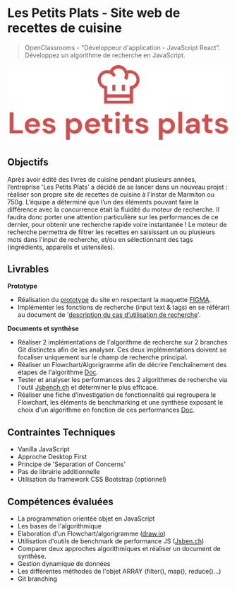 # Les Petits Plats - Site web de recettes de cuisine

> OpenClassrooms - "Développeur d'application - JavaScript React".  
> Développez un algorithme de recherche en JavaScript.

![Website Mockup](./assets/logoXL.png)

## Objectifs

Après avoir édité des livres de cuisine pendant plusieurs années, l’entreprise 'Les Petits Plats' a décidé de se lancer dans un nouveau projet : réaliser son propre site de recettes de cuisine à l’instar de Marmiton ou 750g.
L’équipe a déterminé que l’un des éléments pouvant faire la différence avec la concurrence était la fluidité du moteur de recherche. Il faudra donc porter une attention particulière sur les performances de ce dernier, pour obtenir une recherche rapide voire instantanée !
Le moteur de recherche permettra de filtrer les recettes en saisissant un ou plusieurs mots dans l'input de recherche, et/ou en sélectionnant des tags (ingrédients, appareils et ustensiles).

## Livrables

**Prototype**

- Réalisation du [prototype](https://yann-github.github.io/OC-LesPetitsPlats/) du site en respectant la maquette [FIGMA](https://www.figma.com/file/xqeE1ZKlHUWi2Efo8r73NK).
- Implémenter les fonctions de recherche (input text & tags) en se référant au document de '[description du cas d’utilisation de recherche](./docs/description_utilisation_recherche.pdf)'.

**Documents et synthèse**

- Réaliser 2 implémentations de l'algorithme de recherche sur 2 branches Git distinctes afin de les analyser. Ces deux implémentations doivent se focaliser uniquement sur le champ de recherche principal.
- Réaliser un Flowchart/Algorigramme afin de décrire l'enchaînement des étapes de l'algorithme [Doc](./docs/Flowchart_algo_recherche.pdf).
- Tester et analyser les performances des 2 algorithmes de recherche via l'outil [Jsbench.ch](https://jsben.ch/) et déterminer le plus efficace.
- Réaliser une fiche d’investigation de fonctionnalité qui regroupera le Flowchart, les éléments de benchmarking et une synthèse exposant le choix d'un algorithme en fonction de ces performances [Doc](./docs/fiche_investigation_fonctionnalit%C3%A9.pdf).

## Contraintes Techniques

- Vanilla JavaScript
- Approche Desktop First
- Principe de 'Separation of Concerns'
- Pas de librairie additionnelle
- Utilisation du framework CSS Bootstrap (optionnel)

## Compétences évaluées

- La programmation orientée objet en JavaScript
- Les bases de l'algorithmique
- Elaboration d'un Flowchart/algorigramme ([draw.io](https://app.diagrams.net/))
- Utilisation d'outils de benchmark de performance JS ([Jsben.ch](https://jsben.ch/))
- Comparer deux approches algorithmiques et réaliser un document de synthèse.
- Gestion dynamique de données
- Les différentes méthodes de l'objet ARRAY (filter(), map(), reduce()...)
- Git branching
